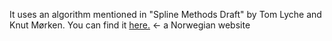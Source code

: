It uses an algorithm mentioned in "Spline Methods Draft" by Tom Lyche and Knut Mørken.
You can find it <a href="http://www.uio.no/studier/emner/matnat/ifi/INF-MAT5340/">here.</a> <- a Norwegian website
